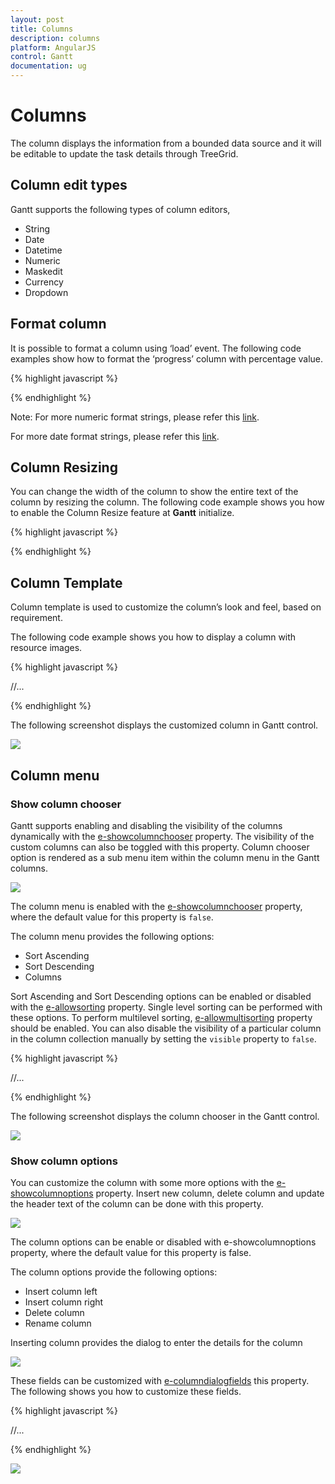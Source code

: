 ```yaml
---
layout: post
title: Columns
description: columns
platform: AngularJS
control: Gantt
documentation: ug
---
```

# Columns

The column displays the information from a bounded data source and it will be editable to update the task details through TreeGrid.

## Column edit types

Gantt supports the following types of column editors,

  * String 
  * Date
  * Datetime
  * Numeric
  * Maskedit
  * Currency
  * Dropdown
  
## Format column

It is possible to format a column using ‘load’ event. The following code examples show how to format the ‘progress’ column with percentage value.

{% highlight javascript %}

<body ng-controller="GanttCtrl">
      <!--Add  Gantt control here-->    
      <div id="GanttContainer" ej-gantt
         //...
         e-load="load"
         >
      </div>
      <script>
        function load(args) {
            var columns = this.getColumns();
            columns[5]["format"] = "{0:p0}";
        }
        angular.module('listCtrl', ['ejangular'])
          .controller('GanttCtrl', function ($scope) {
              //...              
              $scope.load = load;
          });
    </script> 
   </body>
   
{% endhighlight %}

Note: For more numeric format strings, please refer this [link](https://msdn.microsoft.com/library/dwhawy9k(v=vs.100).aspx).

For more date format strings, please refer this [link](https://msdn.microsoft.com/library/az4se3k1(v=vs.100).aspx).

## Column Resizing

You can change the width of the column to show the entire text of the column by resizing the column. The following code example shows you how to enable the Column Resize feature at **Gantt** initialize.

{% highlight javascript %}

<body ng-controller="GanttCtrl">
      <!--Add  Gantt control here-->    
      <div id="GanttContainer" ej-gantt
         //...
         e-allowcolumnresize="true"
         >
      </div>
   </body>

{% endhighlight %}

## Column Template

Column template is used to customize the column’s look and feel, based on requirement. 

The following code example shows you how to display a column with resource images.

{% highlight javascript %}

<!doctype html>
<html lang="en" ng-app="listCtrl">
   <head>
      //...
   </head>
   <body ng-controller="GanttCtrl">
      <script>
         var columnTemplateData = [{
             taskID: 1,
             taskName: "Project Schedule",
             startDate: "02/03/2014",
             endDate: "03/07/2014",
             subtasks: [{
                 taskID: 2,
                 taskName: "Planning",
                 startDate: "02/03/2014",
                 endDate: "02/07/2014",
                 subtasks: [{
                         taskID: 3,
                         taskName: "Plan timeline",
                         startDate: "02/03/2014",
                         endDate: "02/07/2014",
                         duration: 6,
                         progress: "60",
                         resourceId: [1]
                     },
                     //...
                 ]
             }, ]
         }]
         function load(){
             var gantt = $("#gantt").ejGantt("instance");
             var columns = gantt.getColumns();
             columns[2].visible = columns[3].visible = false;
             columns[4].isTemplateColumn = true;
             columns[4].templateID = "columnTemplate";
             columns[4].width = "172";
         }
         angular.module('listCtrl', ['ejangular'])
                   .controller('GanttCtrl', function ($scope) {
                       //...              
                       $scope.load = load;
                   });
      </script>
      <script type="text/x-jsrender" id="columnTemplate">
         {{if #data['resourceNames']}}         
         <div style="display:inline-block;position:relative;left:10px;top:1px">         
             <img src="images/gantt/{{:#data['resourceNames']}}.png" height="40px" />
         </div>         
         <div style='display:inline-block;width:100%;position:relative;left:10px;top:2px'>{{:#data['resourceNames']}}</div>         
         {{/if}}
      </script>
      <!--Add  Gantt control here-->    
      <div id="GanttContainer" ej-gantt
      e-scheduleenddate= "03/016/2014"
      //Resources mapping
      e-resourceinfomapping= "resourceId"
      e-resourcenamemapping= "resourceName"
      e-resourceidmapping= "resourceId"
      e-resources= "columnTemplateResource"
      e-allowganttchartediting= false
      e-load= "load">
      </div>
   </body>
</html>


{% endhighlight %}

The following screenshot displays the customized column in Gantt control.

![](Columns_images/Columns_img7.png)

## Column menu

### Show column chooser

Gantt supports enabling and disabling the visibility of the columns dynamically with the [e-showcolumnchooser](https://help.syncfusion.com/api/js/ejgantt#members:showcolumnchooser "showColumnChooser") property. The visibility of the custom columns can also be toggled with this property. Column chooser option is rendered as a sub menu item within the column menu in the Gantt columns. 

![](Columns_images/Columns_img2.png)

The column menu is enabled with the [e-showcolumnchooser](https://help.syncfusion.com/api/js/ejgantt#members:showcolumnchooser "showColumnChooser") property, where the default value for this property is `false`.

The column menu provides the following options:

* Sort Ascending
* Sort Descending
* Columns 

Sort Ascending and Sort Descending options can be enabled or disabled with the [e-allowsorting](https://help.syncfusion.com/api/js/ejgantt#members:allowsorting "allowSorting") property. Single level sorting can be performed with these options. To perform multilevel sorting, [e-allowmultisorting](https://help.syncfusion.com/api/js/ejgantt#members:allowmultisorting "allowmultisorting") property should be enabled. You can also disable the visibility of a particular column in the column collection manually by setting the `visible` property to `false`.

{% highlight javascript %}

<!doctype html>
<html lang="en" ng-app="listCtrl">
   <head>
      //...
   </head>
   <body ng-controller="GanttCtrl">
      <!--Add  Gantt control here-->    
      <div id="GanttContainer" ej-gantt
      //...
        e-showcolumnchooser= true,
        e-allowsorting= true,
        e-allowmultisorting= true,
         >
      </div>
   </body>
</html>

{% endhighlight %}

The following screenshot displays the column chooser in the Gantt control.

![](Columns_images/Columns_img3.png)

### Show column options

You can customize the column with some more options with the [e-showcolumnoptions](https://help.syncfusion.com/api/js/ejgantt#members:showcolumnoptions "showColumnOptions") property. Insert new column, delete column and update the header text of the column can be done with this property.

![](Columns_images/Columns_img4.png)

The column options can be enable or disabled with e-showcolumnoptions property, where the default value for this property is false.

The column options provide the following options:

* Insert column left
* Insert column right
* Delete column
* Rename column

Inserting column provides the dialog to enter the details for the column

![](Columns_images/Columns_img5.png)

These fields can be customized with [e-columndialogfields](https://help.syncfusion.com/api/js/ejgantt#members:columndialogfields "columnDialogFields") this property. The following shows you how to customize these fields.

{% highlight javascript %}

<!doctype html>
<html lang="en" ng-app="listCtrl">
   <head>
      //...
   </head>
   <body ng-controller="GanttCtrl">
      <!--Add  Gantt control here-->    
      <div id="GanttContainer" ej-gantt
      //...
        e-showcolumnchooser= true
        e-showcolumnoptions= true
         e-columndialogfields= "columndialogfields"
         >
      </div>
       <script>
        var columndialogfields = ["field", "headerText", "editType","width"];
         angular.module('listCtrl', ['ejangular'])
          .controller('GanttCtrl', function ($scope) {
              //...
              $scope.columndialogfields = columndialogfields;
         });
    </script>
   </body>
</html>

{% endhighlight %}

![](Columns_images/Columns_img6.png)

